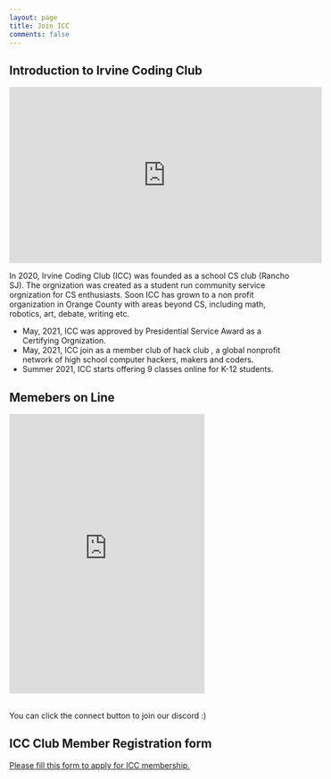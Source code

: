 ```yaml
---
layout: page
title: Join ICC
comments: false
---
```


## Introduction to Irvine Coding Club
<iframe width="560" height="315" src="https://www.youtube.com/embed/2VUfZbbN8AU" title="YouTube video player" frameborder="0" allow="accelerometer; autoplay; clipboard-write; encrypted-media; gyroscope; picture-in-picture" allowfullscreen></iframe>

In 2020, Irvine Coding Club (ICC) was founded as a school CS club (Rancho SJ). The orgnization was created as a student run community service orgnization for CS enthusiasts. Soon ICC has grown to a non profit organization in Orange County with areas beyond CS, including math, robotics, art, debate, writing etc.

* May, 2021, ICC was approved by Presidential Service Award as a Certifying Orgnization.
* May, 2021, ICC join as a member club of hack club , a global nonprofit network of high school computer hackers, makers and coders.
* Summer 2021, ICC starts offering 9 classes online for K-12 students.

## Memebers on Line
<div class="large text-muted">
<iframe src="https://discord.com/widget?id=800120401107746846&theme=dark" width="350" height="500" allowtransparency="true" frameborder="0" sandbox="allow-popups allow-popups-to-escape-sandbox allow-same-origin allow-scripts"></iframe>
</div>



<br />

You can click the connect button to join our discord :)

## ICC Club Member Registration form
[Please fill this form to apply for ICC membership.](https://forms.gle/Ky4S6YLkkursGyZn6)

<br />

<br />
